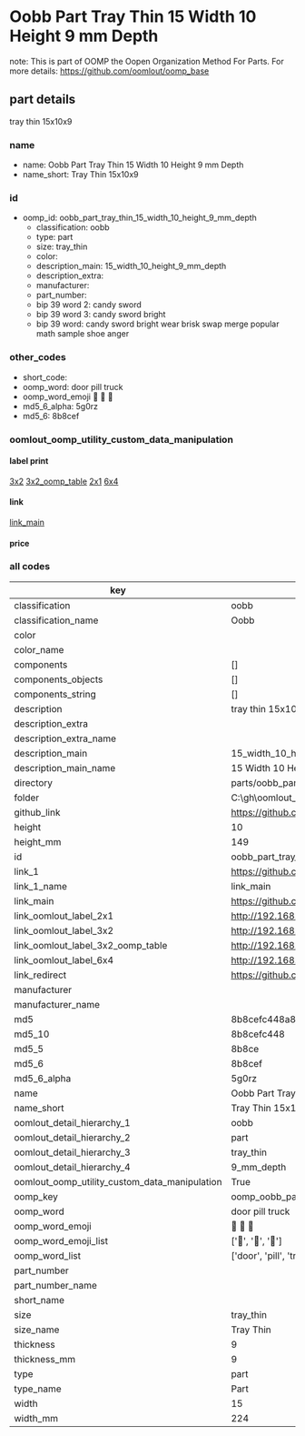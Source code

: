 # Oobb Part Tray Thin 15 Width 10 Height 9 mm Depth  

note: This is part of OOMP the Oopen Organization Method For Parts. For more details: https://github.com/oomlout/oomp_base

##  part details
  



tray thin 15x10x9



### name
* name: Oobb Part Tray Thin 15 Width 10 Height 9 mm Depth
* name_short: Tray Thin 15x10x9 
### id
* oomp_id: oobb_part_tray_thin_15_width_10_height_9_mm_depth
  * classification: oobb
  * type: part
  * size: tray_thin
  * color: 
  * description_main: 15_width_10_height_9_mm_depth
  * description_extra: 
  * manufacturer: 
  * part_number: 
  * bip 39 word 2: candy sword
  * bip 39 word 3: candy sword bright
  * bip 39 word: candy sword bright wear brisk swap merge popular math sample shoe anger

### other_codes
* short_code: 
* oomp_word: door pill truck
* oomp_word_emoji :door: :pill: :truck:
* md5_6_alpha: 5g0rz
* md5_6: 8b8cef






### oomlout_oomp_utility_custom_data_manipulation
#### label print
[3x2](http://192.168.1.245:1112/?label=oomp%205g0rz)
[3x2_oomp_table](http://192.168.1.108:1112/?label=oomp%205g0rz)
[2x1](http://192.168.1.242:1112/?label=oomp%205g0rz)
[6x4](http://192.168.1.55:1112/?label=oomp%205g0rz)    

#### link

[link_main](https://github.com/oomlout/oomlout_oobb_version_4_generated_parts/tree/main/navigation_oomp/oobb/part/tray_thin/15_width_10_height_9_mm_depth/part)                              

#### price







### all codes 
| key | value |  
| --- | --- |  
| classification | oobb |  
| classification_name | Oobb |  
| color |  |  
| color_name |  |  
| components | [] |  
| components_objects | [] |  
| components_string | [] |  
| description | tray thin 15x10x9 |  
| description_extra |  |  
| description_extra_name |  |  
| description_main | 15_width_10_height_9_mm_depth |  
| description_main_name | 15 Width 10 Height 9 mm Depth |  
| directory | parts/oobb_part_tray_thin_15_width_10_height_9_mm_depth |  
| folder | C:\gh\oomlout_oobb_version_4_generated_parts\parts\oobb_part_tray_thin_15_width_10_height_9_mm_depth |  
| github_link | https://github.com/oomlout/oomlout_oomp_part_src/tree/main/parts/oobb_part_tray_thin_15_width_10_height_9_mm_depth |  
| height | 10 |  
| height_mm | 149 |  
| id | oobb_part_tray_thin_15_width_10_height_9_mm_depth |  
| link_1 | https://github.com/oomlout/oomlout_oobb_version_4_generated_parts/tree/main/navigation_oomp/oobb/part/tray_thin/15_width_10_height_9_mm_depth/part |  
| link_1_name | link_main |  
| link_main | https://github.com/oomlout/oomlout_oobb_version_4_generated_parts/tree/main/navigation_oomp/oobb/part/tray_thin/15_width_10_height_9_mm_depth/part |  
| link_oomlout_label_2x1 | http://192.168.1.242:1112/?label=oomp%205g0rz |  
| link_oomlout_label_3x2 | http://192.168.1.245:1112/?label=oomp%205g0rz |  
| link_oomlout_label_3x2_oomp_table | http://192.168.1.108:1112/?label=oomp%205g0rz |  
| link_oomlout_label_6x4 | http://192.168.1.55:1112/?label=oomp%205g0rz |  
| link_redirect | https://github.com/oomlout/oomlout_oobb_version_4_generated_parts/tree/main/parts/oobb_tray_thin_15_10_09 |  
| manufacturer |  |  
| manufacturer_name |  |  
| md5 | 8b8cefc448a8316f6d0e2f863837110a |  
| md5_10 | 8b8cefc448 |  
| md5_5 | 8b8ce |  
| md5_6 | 8b8cef |  
| md5_6_alpha | 5g0rz |  
| name | Oobb Part Tray Thin 15 Width 10 Height 9 mm Depth |  
| name_short | Tray Thin 15x10x9  |  
| oomlout_detail_hierarchy_1 | oobb |  
| oomlout_detail_hierarchy_2 | part |  
| oomlout_detail_hierarchy_3 | tray_thin |  
| oomlout_detail_hierarchy_4 | 9_mm_depth |  
| oomlout_oomp_utility_custom_data_manipulation | True |  
| oomp_key | oomp_oobb_part_tray_thin_15_width_10_height_9_mm_depth |  
| oomp_word | door pill truck |  
| oomp_word_emoji | :door: :pill: :truck: |  
| oomp_word_emoji_list | [':door:', ':pill:', ':truck:'] |  
| oomp_word_list | ['door', 'pill', 'truck'] |  
| part_number |  |  
| part_number_name |  |  
| short_name |  |  
| size | tray_thin |  
| size_name | Tray Thin |  
| thickness | 9 |  
| thickness_mm | 9 |  
| type | part |  
| type_name | Part |  
| width | 15 |  
| width_mm | 224 |  
